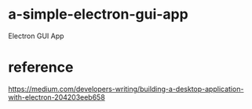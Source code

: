 # a-simple-electron-gui-app
Electron GUI App


# reference
https://medium.com/developers-writing/building-a-desktop-application-with-electron-204203eeb658